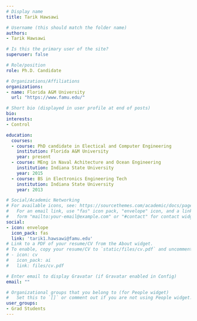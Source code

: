 ```yaml
---
# Display name
title: Tarik Hawsawi

# Username (this should match the folder name)
authors:
- Tarik Hawsawi

# Is this the primary user of the site?
superuser: false

# Role/position
role: Ph.D. Candidate

# Organizations/Affiliations
organizations:
- name: Florida A&M University
  url: "https://www.famu.edu/"

# Short bio (displayed in user profile at end of posts)
bio: 
interests:
- Control 

education:
  courses:
  - course: PhD candidate in Electical and Computer Engineering
    institution: Florida A&M University
    year: present
  - course: MEng in Naval Achitecture and Ocean Engineering
    institution: Indiana State University 
    year: 2015
  - course: BS in Electronics Engineering Tech
    institution: Indiana State University 
    year: 2013

# Social/Academic Networking
# For available icons, see: https://sourcethemes.com/academic/docs/page-builder/#icons
#   For an email link, use "fas" icon pack, "envelope" icon, and a link in the
#   form "mailto:your-email@example.com" or "#contact" for contact widget.
social:
- icon: envelope
  icon_pack: fas
  link: 'tarik1.hawsawi@famu.edu'
# Link to a PDF of your resume/CV from the About widget.
# To enable, copy your resume/CV to `static/files/cv.pdf` and uncomment the lines below.
# - icon: cv
#   icon_pack: ai
#   link: files/cv.pdf

# Enter email to display Gravatar (if Gravatar enabled in Config)
email: ""

# Organizational groups that you belong to (for People widget)
#   Set this to `[]` or comment out if you are not using People widget.
user_groups:
- Grad Students
---
```

